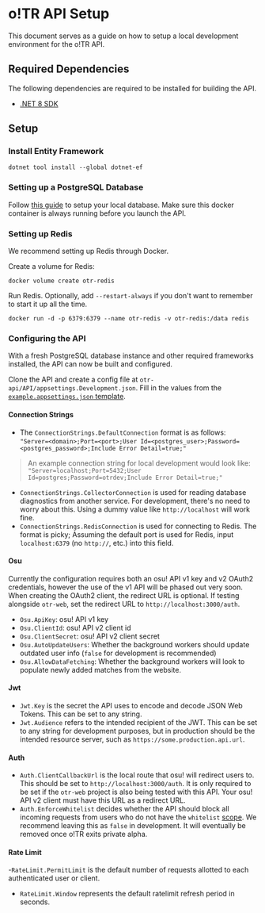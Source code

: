# o!TR API Setup

This document serves as a guide on how to setup a local development environment for the o!TR API.

## Required Dependencies

The following dependencies are required to be installed for building the API.

- [.NET 8 SDK](https://dotnet.microsoft.com/en-us/download/dotnet/8.0)

## Setup

### Install Entity Framework

```
dotnet tool install --global dotnet-ef
```

### Setting up a PostgreSQL Database

Follow [this guide](/api/maintenance/database/en.md) to setup your local database. Make sure this docker container is always running before you launch the API.

### Setting up Redis

We recommend setting up Redis through Docker.

Create a volume for Redis:

```
docker volume create otr-redis
```

Run Redis. Optionally, add `--restart-always` if you don't want to remember to start it up all the time.
```
docker run -d -p 6379:6379 --name otr-redis -v otr-redis:/data redis
```

### Configuring the API

With a fresh PostgreSQL database instance and other required frameworks installed, the API can now be built and configured.

Clone the API and create a config file at `otr-api/API/appsettings.Development.json`. Fill in the values from the [`example.appsettings.json` template](https://github.com/osu-tournament-rating/otr-api/blob/master/API/example.appsettings.json).

#### Connection Strings

- The `ConnectionStrings.DefaultConnection` format is as follows:\
`"Server=<domain>;Port=<port>;User Id=<postgres_user>;Password=<postgres_password>;Include Error Detail=true;"`
> An example connection string for local development would look like:\
`"Server=localhost;Port=5432;User Id=postgres;Password=otrdev;Include Error Detail=true;"`
- `ConnectionStrings.CollectorConnection` is used for reading database diagnostics from another service. For development, there's no need to worry about this. Using a dummy value like `http://localhost` will work fine.
- `ConnectionStrings.RedisConnection` is used for connecting to Redis. The format is picky; Assuming the default port is used for Redis, input `localhost:6379` (no `http://`, etc.) into this field.

#### Osu

Currently the configuration requires both an osu! API v1 key and v2 OAuth2 credentials, however the use of the v1 API will be phased out very soon. When creating the OAuth2 client, the redirect URL is optional. If testing alongside `otr-web`, set the redirect URL to `http://localhost:3000/auth`.

- `Osu.ApiKey`: osu! API v1 key
- `Osu.ClientId`: osu! API v2 client id
- `Osu.ClientSecret`: osu! API v2 client secret
- `Osu.AutoUpdateUsers`: Whether the background workers should update outdated user info (`false` for development is recommended)
- `Osu.AllowDataFetching`: Whether the background workers will look to populate newly added matches from the website.

#### Jwt

- `Jwt.Key` is the secret the API uses to encode and decode JSON Web Tokens. This can be set to any string.
- `Jwt.Audience` refers to the intended recipient of the JWT. This can be set to any string for development purposes, but in production should be the intended resource server, such as `https://some.production.api.url`.

#### Auth

- `Auth.ClientCallbackUrl` is the local route that osu! will redirect users to. This should be set to `http://localhost:3000/auth`. It is only required to be set if the `otr-web` project is also being tested with this API. Your osu! API v2 client must have this URL as a redirect URL.
- `Auth.EnforceWhitelist` decides whether the API should block all incoming requests from users who do not have the `whitelist` [scope](/api/scopes/en.md). We recommend leaving this as `false` in development. It will eventually be removed once o!TR exits private alpha.

#### Rate Limit

-`RateLimit.PermitLimit` is the default number of requests allotted to each authenticated user or client.
- `RateLimit.Window` represents the default ratelimit refresh period in seconds.